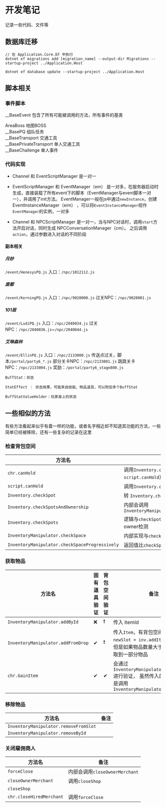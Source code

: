 # 开发笔记

记录一些代码、文件等

## 数据库迁移

```
// 在 Application.Core.EF 中执行
dotnet ef migrations add [migration_name] --output-dir Migrations --startup-project ../Application.Host

dotnet ef database update --startup-project ../Application.Host
```

## 脚本相关

### 事件脚本

__BaseEvent 包含了所有可能被调用的方法，所有事件的基类  

AreaBoss 地图BOSS  
__BasePQ 组队任务  
__BaseTransport 交通工具  
__BasePrivateTransport 单人交通工具  
__BaseChallenge 单人事件  


### 代码实现

- Channel 和 EventScriptManager 是一对一

- EventScriptManager 和 EventManager（em） 是一对多，在服务器启动时生成，直接装载了所有event下的脚本（EventManager与event脚本一对一），并调用了init方法。
EventManager一般在js中通过`newInstance`，创建 EventInstanceManager（eim） ，可以将`EventInstanceManager`视作`EventManager`的实例，一对多

- Channel 和 NPCScriptManager 是一对一，当与NPC对话时，调用`start`方法开启对话，同时生成 NPCConversationManager（cm）。
之后调用`action`，通过参数进入对话的不同阶段


#### 副本相关

##### 月妙

`/event/HenesysPQ.js`
入口：`/npc/1012112.js`

##### 废都

`/event/KerningPQ.js`
入口：`/npc/9020000.js`
过关NPC：`/npc/9020001.js`


##### 101层

`/event/LudiPQ.js`
入口：`/npc/2040034.js`
过关NPC：`/npc/2040036.js`~`/npc/2040044.js`

##### 艾琳森林

`/event/EllinPQ.js`
入口：`/npc/2133000.js`
传送点过关，脚本`/portal/party6_*.js`
部分关卡NPC：`/npc/2133001.js` 
跳跳关卡NPC：`/npc/2133004.js`
奖励：`/portal/party6_stage800.js`



```
BuffStat：状态

StatEffect ： 状态效果，可能来自技能、物品道具，可以附加多个BuffStat

BuffStatValueHolder：玩家身上的状态
```

## 一些相似的方法

有些方法看起来似乎有着一样的功能，或者名字相近却不知道其功能的方法，一些简单已经被移除，还有一些复杂的记录在这里

### 检查背包空间

| 方法名|   备注 |
| ----------- |----------- |
| `chr.canHold`  | 调用`Inventory.checkSpot`（原先会调用`script.canHold`） |
| `script.canHold`  | 调用`Inventory.checkSpots` |
| `Inventory.checkSpot`  | 转 `Inventory.checkSpotsAndOwnership` |
| `Inventory.checkSpotsAndOwnership`  | 内部会调用`InventoryManipulator.checkSpaceProgressively` |
| `Inventory.checkSpots`  | 逻辑与`checkSpotsAndOwnership`相似，但是不包含owner检测 |
| `InventoryManipulator.checkSpace`  | 内部实现与`checkSpaceProgressively`相似 |
| `InventoryManipulator.checkSpaceProgressively`  | 返回值比`checkSpace`更丰富 |

### 获取物品

| 方法名| 固有道具验证| 背包空间验证|   备注 |
| ----------- |-----------|-----------|----------- |
| `InventoryManipulator.addById` |❌|❗ | 传入 itemId |
| `InventoryManipulator.addFromDrop`|✔|❗  | 传入`Item`，有背包空间验证，`short newSlot = inv.addItem(nItem);`，但是如果物品数量大于1，可能会获取到一部分物品 |
| `chr.GainItem`|✔|✔ | 会通过`InventoryManipulator.checkSpace`进行验证， 虽然传入的是itemId，但是调用`InventoryManipulator.addFromDrop` |

### 移除物品

| 方法名|   备注 |
| ----------- |----------- |
| `InventoryManipulator.removeFromSlot`  |  |
| `InventoryManipulator.removeById`  |  |

### 关闭雇佣商人

| 方法名|   备注 |
| ----------- |----------- |
| `forceClose`  | 内部会调用`closeOwnerMerchant` |
| `closeOwnerMerchant`  | 调用`closeShop` |
| `closeShop`  |  |
| `chr.closeHiredMerchant`  | 调用`forceClose` |
